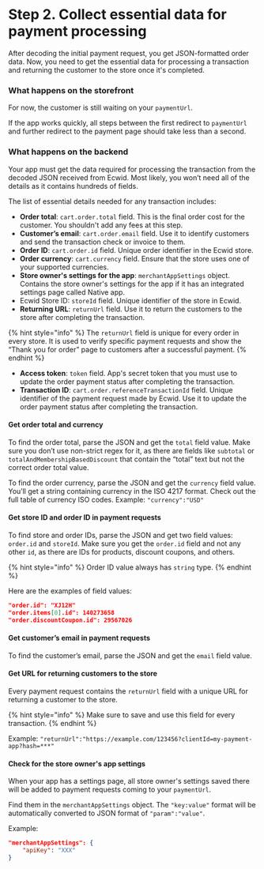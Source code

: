 # Step 2. Collect essential data for payment processing

After decoding the initial payment request, you get JSON-formatted order data. Now, you need to get the essential data for processing a transaction and returning the customer to the store once it's completed.

### What happens on the storefront

For now, the customer is still waiting on your `paymentUrl`.

If the app works quickly, all steps between the first redirect to `paymentUrl` and further redirect to the payment page should take less than a second.

### What happens on the backend

Your app must get the data required for processing the transaction from the decoded JSON received from Ecwid. Most likely, you won’t need all of the details as it contains hundreds of fields.

The list of essential details needed for any transaction includes:

* **Order total**: `cart.order.total` field. This is the final order cost for the customer. You shouldn't add any fees at this step.&#x20;
* **Customer’s email**: `cart.order.email` field. Use it to identify customers and send the transaction check or invoice to them.
* **Order ID**: `cart.order.id` field. Unique order identifier in the Ecwid store.
* **Order currency**: `cart.currency` field. Ensure that the store uses one of your supported currencies.
* **Store owner's settings for the app**: `merchantAppSettings` object. Contains the store owner's settings for the app if it has an integrated settings page called Native app.
* Ecwid Store ID: `storeId` field. Unique identifier of the store in Ecwid.
* **Returning URL**: `returnUrl` field. Use it to return the customers to the store after completing the transaction.

{% hint style="info" %}
The `returnUrl` field is unique for every order in every store. It is used to verify specific payment requests and show the “Thank you for order” page to customers after a successful payment.
{% endhint %}

* **Access token**: `token` field. App's secret token that you must use to update the order payment status after completing the transaction.
* **Transaction ID**: `cart.order.referenceTransactionId` field. Unique identifier of the payment request made by Ecwid. Use it to update the order payment status after completing the transaction.

#### Get order total and currency

To find the order total, parse the JSON and get the `total` field value. Make sure you don’t use non-strict regex for it, as there are fields like `subtotal` or `totalAndMembershipBasedDiscount` that contain the “total” text but not the correct order total value.

To find the order currency, parse the JSON and get the `currency` field value. You’ll get a string containing currency in the ISO 4217 format. Check out the full table of currency ISO codes. Example: `"currency":"USD"`

#### Get store ID and order ID in payment requests

To find store and order IDs, parse the JSON and get two field values: `order.id` and `storeId`. Make sure you get the `order.id` field and not any other `id`, as there are IDs for products, discount coupons, and others.

{% hint style="info" %}
Order ID value always has `string` type.
{% endhint %}

Here are the examples of field values:&#x20;

```json
"order.id": "XJ12H"
"order.items[0].id": 140273658
"order.discountCoupon.id": 29567026
```

#### Get customer’s email in payment requests

To find the customer’s email, parse the JSON and get the `email` field value.

#### Get URL for returning customers to the store

Every payment request contains the `returnUrl` field with a unique URL for returning a customer to the store.

{% hint style="info" %}
Make sure to save and use this field for every transaction.
{% endhint %}

Example: `"returnUrl":"https://example.com/123456?clientId=my-payment-app?hash=***"`

#### Check for the store owner's app settings

When your app has a settings page, all store owner's settings saved there will be added to payment requests coming to your `paymentUrl`.

Find them in the `merchantAppSettings` object. The `"key:value"` format will be automatically converted to JSON format of `"param":"value"`.

Example:&#x20;

```json
"merchantAppSettings": {
    "apiKey": "XXX"
}
```
